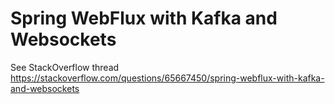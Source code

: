 # Spring WebFlux with Kafka and Websockets

See StackOverflow thread https://stackoverflow.com/questions/65667450/spring-webflux-with-kafka-and-websockets
